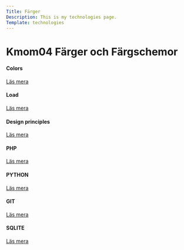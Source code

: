 ```yaml
---
Title: Färger
Description: This is my technologies page.
Template: technologies
---
```

Kmom04 Färger och Färgschemor
============
<div class="box span1">
    <h4>Colors</h4>
    <a href="?analysis/01_colors">Läs mera</a>
</div>

<div class="box span2">
    <h4>Load</h4>
    <a href="?analysis/02_load">Läs mera</a>
</div>

<div class="box span2">
    <h4>Design principles</h4>
    <a href="?analysis/03_design_principles">Läs mera</a>
</div>

<div class="box span1">
    <h4>PHP</h4>
    <a href="?analysis/php">Läs mera</a>
</div>

<div class="box span3">
    <h4>PYTHON</h4>
    <a href="?analysis/python">Läs mera</a>
</div>

<div class="box span1">
    <h4>GIT</h4>
    <a href="?analysis/git">Läs mera</a>
</div>

<div class="box wide">
    <h4>SQLITE</h4>
    <a href="?analysis/sqlite">Läs mera</a>
</div>